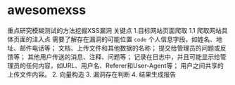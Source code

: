 # awesomexss
重点研究模糊测试的方法挖掘XSS漏洞
关键点
1.目标网站页面爬取
  1.1 爬取网站具体页面的注入点
  需要了解存在漏洞的可能位置
  `code`
   个人信息字段，如姓名、地址、邮件电话等；
   文档、上传文件和其他数据的名称；
   提交给管理员的问题或反馈等；
   其他用户传送的消息、注释、问题等；
   记录在日志中，并且可能显示给管理员的任何内容，如URL、用户名、Referer和User-Agent等；
   用户之间共享的上传文件内容。
2. 向量构造
3. 漏洞存在判断
4. 结果生成报告
